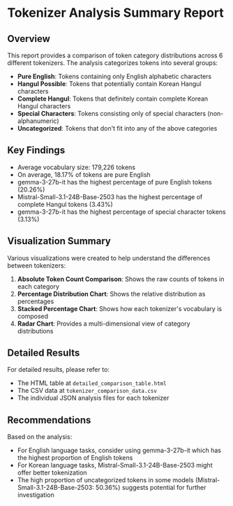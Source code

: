 # Tokenizer Analysis Summary Report

## Overview

This report provides a comparison of token category distributions across 6 different tokenizers. The analysis categorizes tokens into several groups:

- **Pure English**: Tokens containing only English alphabetic characters
- **Hangul Possible**: Tokens that potentially contain Korean Hangul characters
- **Complete Hangul**: Tokens that definitely contain complete Korean Hangul characters
- **Special Characters**: Tokens consisting only of special characters (non-alphanumeric)
- **Uncategorized**: Tokens that don't fit into any of the above categories

## Key Findings

- Average vocabulary size: 179,226 tokens
- On average, 18.17% of tokens are pure English
- gemma-3-27b-it has the highest percentage of pure English tokens (20.26%)
- Mistral-Small-3.1-24B-Base-2503 has the highest percentage of complete Hangul tokens (3.43%)
- gemma-3-27b-it has the highest percentage of special character tokens (3.13%)

## Visualization Summary

Various visualizations were created to help understand the differences between tokenizers:

1. **Absolute Token Count Comparison**: Shows the raw counts of tokens in each category
2. **Percentage Distribution Chart**: Shows the relative distribution as percentages
3. **Stacked Percentage Chart**: Shows how each tokenizer's vocabulary is composed
4. **Radar Chart**: Provides a multi-dimensional view of category distributions

## Detailed Results

For detailed results, please refer to:
- The HTML table at `detailed_comparison_table.html`
- The CSV data at `tokenizer_comparison_data.csv`
- The individual JSON analysis files for each tokenizer

## Recommendations

Based on the analysis:

- For English language tasks, consider using gemma-3-27b-it which has the highest proportion of English tokens
- For Korean language tasks, Mistral-Small-3.1-24B-Base-2503 might offer better tokenization
- The high proportion of uncategorized tokens in some models (Mistral-Small-3.1-24B-Base-2503: 50.36%) suggests potential for further investigation

